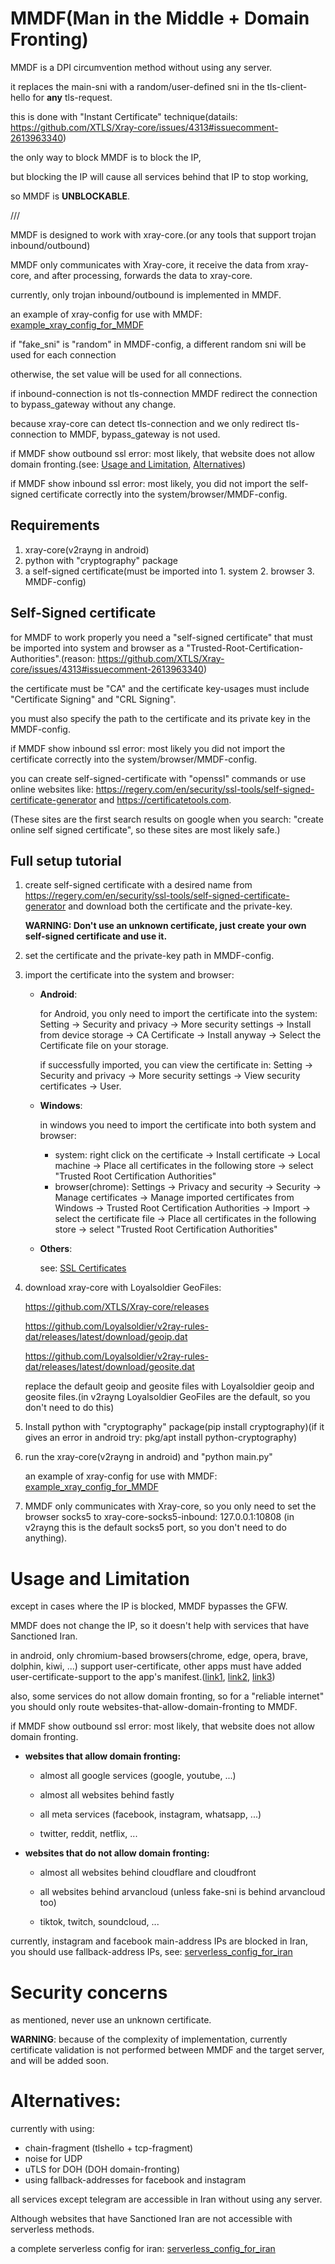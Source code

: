 # MMDF(Man in the Middle + Domain Fronting)
MMDF is a DPI circumvention method without using any server.

it replaces the main-sni with a random/user-defined sni in the tls-client-hello for **any** tls-request.

this is done with "Instant Certificate" technique(datails: https://github.com/XTLS/Xray-core/issues/4313#issuecomment-2613963340)

the only way to block MMDF is to block the IP,

but blocking the IP will cause all services behind that IP to stop working,

so MMDF is **UNBLOCKABLE**.

///

MMDF is designed to work with xray-core.(or any tools that support trojan inbound/outbound)

MMDF only communicates with Xray-core, it receive the data from xray-core, and after processing, forwards the data to xray-core.

currently, only trojan inbound/outbound is implemented in MMDF.

an example of xray-config for use with MMDF: [example_xray_config_for_MMDF](https://github.com/patterniha/xray_configs/blob/main/example_xray_config_for_MMDF)

if "fake_sni" is "random" in MMDF-config, a different random sni will be used for each connection

otherwise, the set value will be used for all connections.

if inbound-connection is not tls-connection MMDF redirect the connection to bypass_gateway without any change.

because xray-core can detect tls-connection and we only redirect tls-connection to MMDF, bypass_gateway is not used.

if MMDF show outbound ssl error: most likely, that website does not allow domain fronting.(see: [Usage and Limitation](https://github.com/patterniha/MMDF/tree/main?tab=readme-ov-file#usage-and-limitation), [Alternatives](https://github.com/patterniha/MMDF/blob/main/README.md#alternatives))

if MMDF show inbound ssl error: most likely, you did not import the self-signed certificate correctly into the system/browser/MMDF-config.


## Requirements
1. xray-core(v2rayng in android)
2. python with "cryptography" package
3. a self-signed certificate(must be imported into 1. system 2. browser 3. MMDF-config)

## Self-Signed certificate
for MMDF to work properly you need a "self-signed certificate" that must be imported into system and browser as a "Trusted-Root-Certification-Authorities".(reason: https://github.com/XTLS/Xray-core/issues/4313#issuecomment-2613963340)

the certificate must be "CA" and the certificate key-usages must include "Certificate Signing" and "CRL Signing".

you must also specify the path to the certificate and its private key in the MMDF-config.

if MMDF show inbound ssl error: most likely you did not import the certificate correctly into the system/browser/MMDF-config.

you can create self-signed-certificate with "openssl" commands or use online websites like: https://regery.com/en/security/ssl-tools/self-signed-certificate-generator and https://certificatetools.com.

(These sites are the first search results on google when you search: "create online self signed certificate", so these sites are most likely safe.)

## Full setup tutorial
1. create self-signed certificate with a desired name from https://regery.com/en/security/ssl-tools/self-signed-certificate-generator and download both the certificate and the private-key.

   **WARNING: Don't use an unknown certificate, just create your own self-signed certificate and use it.**
2. set the certificate and the private-key path in MMDF-config.
3. import the certificate into the system and browser:
   * **Android**:

     for Android, you only need to import the certificate into the system:
     Setting -> Security and privacy -> More security settings -> Install from device storage -> CA Certificate -> Install anyway -> Select the Certificate file on your storage.

     if successfully imported, you can view the certificate in: Setting -> Security and privacy -> More security settings -> View security certificates -> User.

    * **Windows**:
  
      in windows you need to import the certificate into both system and browser:
      * system:
        right click on the certificate -> Install certificate -> Local machine -> Place all certificates in the following store -> select "Trusted Root Certification Authorities"
      * browser(chrome):
        Settings -> Privacy and security -> Security -> Manage certificates -> Manage imported certificates from Windows -> Trusted Root Certification Authorities -> Import -> select the certificate file -> Place all certificates in the following store -> select "Trusted Root Certification Authorities"

    * **Others**:

      see: [SSL Certificates](https://www.charlesproxy.com/documentation/using-charles/ssl-certificates/)
        
4. download xray-core with Loyalsoldier GeoFiles:

   https://github.com/XTLS/Xray-core/releases

   https://github.com/Loyalsoldier/v2ray-rules-dat/releases/latest/download/geoip.dat

   https://github.com/Loyalsoldier/v2ray-rules-dat/releases/latest/download/geosite.dat

   replace the default geoip and geosite files with Loyalsoldier geoip and geosite files.(in v2rayng Loyalsoldier GeoFiles are the default, so you don't need to do this)

5. Install python with "cryptography" package(pip install cryptography)(if it gives an error in android try: pkg/apt install python-cryptography) 

6. run the xray-core(v2rayng in android) and "python main.py"

   an example of xray-config for use with MMDF: [example_xray_config_for_MMDF](https://github.com/patterniha/xray_configs/blob/main/example_xray_config_for_MMDF)

7. MMDF only communicates with Xray-core, so you only need to set the browser socks5 to xray-core-socks5-inbound: 127.0.0.1:10808 (in v2rayng this is the default socks5 port, so you don't need to do anything).

# Usage and Limitation
except in cases where the IP is blocked, MMDF bypasses the GFW.

MMDF does not change the IP, so it doesn't help with services that have Sanctioned Iran.

in android, only chromium-based browsers(chrome, edge, opera, brave, dolphin, kiwi, ...) support user-certificate, other apps must have added user-certificate-support to the app's manifest.([link1](https://stackoverflow.com/questions/4461360/how-to-install-trusted-ca-certificate-on-android-device), [link2](https://stackoverflow.com/questions/56295458/how-to-trust-a-user-added-certificate-in-android), [link3](https://www.charlesproxy.com/documentation/using-charles/ssl-certificates/))

also, some services do not allow domain fronting, so for a "reliable internet" you should only route websites-that-allow-domain-fronting to MMDF.

if MMDF show outbound ssl error: most likely, that website does not allow domain fronting.

* **websites that allow domain fronting:**

   - almost all google services (google, youtube, ...)
  
   - almost all websites behind fastly

   - all meta services (facebook, instagram, whatsapp, ...)

   - twitter, reddit, netflix, ...

* **websites that **do not allow** domain fronting:**

   - almost all websites behind cloudflare and cloudfront

   - all websites behind arvancloud (unless fake-sni is behind arvancloud too)

   - tiktok, twitch, soundcloud, ...

currently, instagram and facebook main-address IPs are blocked in Iran, you should use fallback-address IPs, see: [serverless_config_for_iran](https://github.com/patterniha/xray_configs/tree/main?tab=readme-ov-file#serverless-config-for-iran)

# Security concerns
as mentioned, never use an unknown certificate.

**WARNING**: because of the complexity of implementation, currently certificate validation is not performed between MMDF and the target server, and will be added soon.

# Alternatives:
currently with using:
 * chain-fragment (tlshello + tcp-fragment)
 * noise for UDP
 * uTLS for DOH (DOH domain-fronting)
 * using fallback-addresses for facebook and instagram

all services except telegram are accessible in Iran without using any server.

Although websites that have Sanctioned Iran are not accessible with serverless methods.

a complete serverless config for iran: [serverless_config_for_iran](https://github.com/patterniha/xray_configs/tree/main?tab=readme-ov-file#serverless-config-for-iran)

